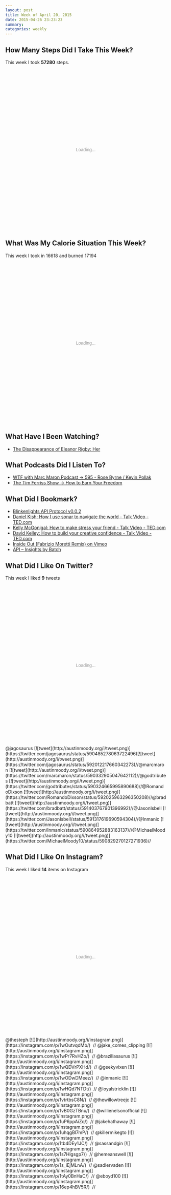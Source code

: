 ```yaml
---
layout: post
title: Week of April 20, 2015
date: 2015-04-26 23:23:23
summary: 
categories: weekly
---
```


## How Many Steps Did I Take This Week?

This week I took **57280** steps.

<div id="chart-1" style="height: 500px; text-align: center; color: #999; line-height: 500px; font-size: 14px; font-family: 'Lucida Grande', 'Lucida Sans Unicode', Verdana, Arial, Helvetica, sans-serif;">Loading...</div><script type="text/javascript">
  new Chartkick.ColumnChart("chart-1", {"Mon":10219,"Tue":3082,"Wed":4055,"Thu":6404,"Fri":5279,"Sat":15593,"Sun":12648}, {});
</script>


## What Was My Calorie Situation This Week?

This week I took in 16618 and burned 17194

<div id="chart-2" style="height: 500px; text-align: center; color: #999; line-height: 500px; font-size: 14px; font-family: 'Lucida Grande', 'Lucida Sans Unicode', Verdana, Arial, Helvetica, sans-serif;">Loading...</div><script type="text/javascript">
  new Chartkick.ColumnChart("chart-2", [{"name":"Calories In","data":{"Mon":2310,"Tue":2551,"Wed":1865,"Thu":2583,"Fri":2004,"Sat":2810,"Sun":2495}},{"name":"Calories Out","data":{"Mon":2593,"Tue":2088,"Wed":2117,"Thu":2385,"Fri":2370,"Sat":2996,"Sun":2645}}], {});
</script>




## What Have I Been Watching?

* [The Disappearance of Eleanor Rigby: Her](http://www.imdb.com/title/tt3720788/) 


## What Podcasts Did I Listen To?

* [WTF with Marc Maron Podcast &rarr; 595 - Rose Byrne / Kevin Pollak](http://overca.st/Y8s3Nw)
* [The Tim Ferriss Show &rarr; How to Earn Your Freedom](http://overca.st/BmGUuAAMI)


## What Did I Bookmark?

* [Blinkenlights API Protocol v0.0.2](http://blinkenlights-api.jazzychad.net/spec.html)
* [Daniel Kish: How I use sonar to navigate the world - Talk Video - TED.com](https://www.ted.com/talks/daniel_kish_how_i_use_sonar_to_navigate_the_world#t-118055)
* [Kelly McGonigal: How to make stress your friend - Talk Video - TED.com](https://www.ted.com/talks/kelly_mcgonigal_how_to_make_stress_your_friend#t-257040)
* [David Kelley: How to build your creative confidence - Talk Video - TED.com](https://www.ted.com/talks/david_kelley_how_to_build_your_creative_confidence)
* [Inside Out (Fabrizio Moretti Remix) on Vimeo](https://vimeo.com/115992482)
* [API&#160;&#8211;&#160;Insights by Batch](https://batch.com/insights/api?ref=producthunt)


## What Did I Like On Twitter?

This week I liked **9** tweets

<div id="chart-3" style="height: 500px; text-align: center; color: #999; line-height: 500px; font-size: 14px; font-family: 'Lucida Grande', 'Lucida Sans Unicode', Verdana, Arial, Helvetica, sans-serif;">Loading...</div><script type="text/javascript">
  new Chartkick.BarChart("chart-3", {"Monday":0,"Tuesday":3,"Wednesday":2,"Thursday":1,"Friday":1,"Saturday":2,"Sunday":0}, {});
</script>
@jagosaurus [![tweet](http://austinmoody.org/i/tweet.png)](https://twitter.com/jagosaurus/status/590485278063722496)[![tweet](http://austinmoody.org/i/tweet.png)](https://twitter.com/jagosaurus/status/592012217660342273)//@marcmaron [![tweet](http://austinmoody.org/i/tweet.png)](https://twitter.com/marcmaron/status/590332905047642112)//@godtributes [![tweet](http://austinmoody.org/i/tweet.png)](https://twitter.com/godtributes/status/590324665995890688)//@RomandoDixson [![tweet](http://austinmoody.org/i/tweet.png)](https://twitter.com/RomandoDixson/status/592025963296350208)//@bradbatt [![tweet](http://austinmoody.org/i/tweet.png)](https://twitter.com/bradbatt/status/591403767901396992)//@JasonIsbell [![tweet](http://austinmoody.org/i/tweet.png)](https://twitter.com/JasonIsbell/status/591317619690594304)//@Inmanic [![tweet](http://austinmoody.org/i/tweet.png)](https://twitter.com/Inmanic/status/590864952883163137)//@MichaelMoody10 [![tweet](http://austinmoody.org/i/tweet.png)](https://twitter.com/MichaelMoody10/status/590829270127271936)//


## What Did I Like On Instagram?

This week I liked **14** items on Instagram

<div id="chart-4" style="height: 500px; text-align: center; color: #999; line-height: 500px; font-size: 14px; font-family: 'Lucida Grande', 'Lucida Sans Unicode', Verdana, Arial, Helvetica, sans-serif;">Loading...</div><script type="text/javascript">
  new Chartkick.BarChart("chart-4", {"Monday":4,"Tuesday":9,"Wednesday":0,"Thursday":0,"Friday":0,"Saturday":1,"Sunday":0}, {});
</script>
@thesteph [![](http://austinmoody.org/i/instagram.png)](https://instagram.com/p/1wOutvqdMb/)&nbsp;&nbsp;//
@jake_comes_clipping [![](http://austinmoody.org/i/instagram.png)](https://instagram.com/p/1wPr7RvHZo/)&nbsp;&nbsp;//
@brazillasaurus [![](http://austinmoody.org/i/instagram.png)](https://instagram.com/p/1wQDVrPXHd/)&nbsp;&nbsp;//
@geekyvixen [![](http://austinmoody.org/i/instagram.png)](https://instagram.com/p/1wODwDMeez/)&nbsp;&nbsp;//
@inmanic [![](http://austinmoody.org/i/instagram.png)](https://instagram.com/p/1wHQd7NTDt/)&nbsp;&nbsp;//
@loyalstricklin [![](http://austinmoody.org/i/instagram.png)](https://instagram.com/p/1vtrtbsC8N/)&nbsp;&nbsp;//
@thewillowtreejc [![](http://austinmoody.org/i/instagram.png)](https://instagram.com/p/1vB0GzTBnu/)&nbsp;&nbsp;//
@willienelsonofficial [![](http://austinmoody.org/i/instagram.png)](https://instagram.com/p/1uP6ppAiZq/)&nbsp;&nbsp;//
@jakehathaway [![](http://austinmoody.org/i/instagram.png)](https://instagram.com/p/1uhqgBl7mP/)&nbsp;&nbsp;//
@killermikegto [![](http://austinmoody.org/i/instagram.png)](https://instagram.com/p/1tb4DEy1JC/)&nbsp;&nbsp;//
@sassandgin [![](http://austinmoody.org/i/instagram.png)](https://instagram.com/p/1s7Hlgsgp7/)&nbsp;&nbsp;//
@hemeanswell [![](http://austinmoody.org/i/instagram.png)](https://instagram.com/p/1s_iEjMLnA/)&nbsp;&nbsp;//
@sadlervaden [![](http://austinmoody.org/i/instagram.png)](https://instagram.com/p/1tAy0BnHaC/)&nbsp;&nbsp;//
@eboyd100 [![](http://austinmoody.org/i/instagram.png)](https://instagram.com/p/16ep4hBV5R/)&nbsp;&nbsp;//
